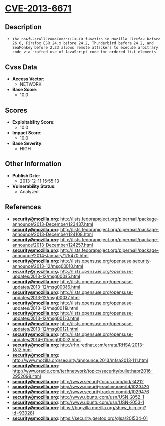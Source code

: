 
# [CVE-2013-6671](http://lists.fedoraproject.org/pipermail/package-announce/2013-December/123437.html)

## Description

- `The nsGfxScrollFrameInner::IsLTR function in Mozilla Firefox before 26.0, Firefox ESR 24.x before 24.2, Thunderbird before 24.2, and SeaMonkey before 2.23 allows remote attackers to execute arbitrary code via crafted use of JavaScript code for ordered list elements.`

## Cvss Data

- **Access Vector**:
  - NETWORK
- **Base Score**:
  - 10.0

## Scores

- **Exploitability Score**:
  - 10.0
- **Impact Score**:
  - 10.0
- **Base Severity**:
  - HIGH

## Other Information

- **Publish Date**:
  - 2013-12-11 15:55:13
- **Vulnerability Status**:
  - Analyzed

## References

- **security@mozilla.org**: http://lists.fedoraproject.org/pipermail/package-announce/2013-December/123437.html
- **security@mozilla.org**: http://lists.fedoraproject.org/pipermail/package-announce/2013-December/124108.html
- **security@mozilla.org**: http://lists.fedoraproject.org/pipermail/package-announce/2013-December/124257.html
- **security@mozilla.org**: http://lists.fedoraproject.org/pipermail/package-announce/2014-January/125470.html
- **security@mozilla.org**: http://lists.opensuse.org/opensuse-security-announce/2013-12/msg00010.html
- **security@mozilla.org**: http://lists.opensuse.org/opensuse-updates/2013-12/msg00085.html
- **security@mozilla.org**: http://lists.opensuse.org/opensuse-updates/2013-12/msg00086.html
- **security@mozilla.org**: http://lists.opensuse.org/opensuse-updates/2013-12/msg00087.html
- **security@mozilla.org**: http://lists.opensuse.org/opensuse-updates/2013-12/msg00119.html
- **security@mozilla.org**: http://lists.opensuse.org/opensuse-updates/2013-12/msg00120.html
- **security@mozilla.org**: http://lists.opensuse.org/opensuse-updates/2013-12/msg00121.html
- **security@mozilla.org**: http://lists.opensuse.org/opensuse-updates/2014-01/msg00002.html
- **security@mozilla.org**: http://rhn.redhat.com/errata/RHSA-2013-1812.html
- **security@mozilla.org**: http://www.mozilla.org/security/announce/2013/mfsa2013-111.html
- **security@mozilla.org**: http://www.oracle.com/technetwork/topics/security/bulletinapr2016-2952098.html
- **security@mozilla.org**: http://www.securityfocus.com/bid/64212
- **security@mozilla.org**: http://www.securitytracker.com/id/1029470
- **security@mozilla.org**: http://www.securitytracker.com/id/1029476
- **security@mozilla.org**: http://www.ubuntu.com/usn/USN-2052-1
- **security@mozilla.org**: http://www.ubuntu.com/usn/USN-2053-1
- **security@mozilla.org**: https://bugzilla.mozilla.org/show_bug.cgi?id=930281
- **security@mozilla.org**: https://security.gentoo.org/glsa/201504-01
